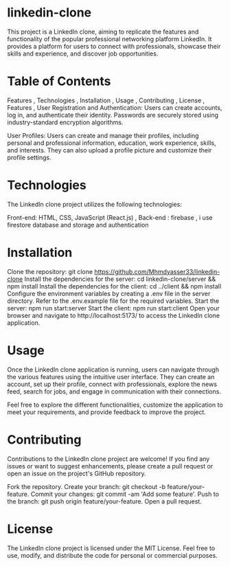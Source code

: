 # linkedin-clone
This project is a LinkedIn clone, aiming to replicate the features and functionality of the popular professional networking platform LinkedIn. It provides a platform for users to connect with professionals, showcase their skills and experience, and discover job opportunities.

# Table of Contents
Features , 
Technologies , 
Installation , 
Usage , 
Contributing , 
License , 
Features , 
User Registration and Authentication: Users can create accounts, log in, and authenticate their identity. Passwords are securely stored using industry-standard encryption algorithms.

User Profiles: Users can create and manage their profiles, including personal and professional information, education, work experience, skills, and interests. They can also upload a profile picture and customize their profile settings.
# Technologies
The LinkedIn clone project utilizes the following technologies:

Front-end: HTML, CSS, JavaScript (React.js) , 
Back-end : firebase , i use firestore database and storage and authentication 

# Installation
Clone the repository: git clone https://github.com/Mhmdyasser33/linkedin-clone
Install the dependencies for the server: cd linkedin-clone/server && npm install
Install the dependencies for the client: cd ../client && npm install
Configure the environment variables by creating a .env file in the server directory. Refer to the .env.example file for the required variables.
Start the server: npm run start:server
Start the client: npm run start:client
Open your browser and navigate to http://localhost:5173/ to access the LinkedIn clone application.

# Usage
Once the LinkedIn clone application is running, users can navigate through the various features using the intuitive user interface. They can create an account, set up their profile, connect with professionals, explore the news feed, search for jobs, and engage in communication with their connections.

Feel free to explore the different functionalities, customize the application to meet your requirements, and provide feedback to improve the project.

# Contributing
Contributions to the LinkedIn clone project are welcome! If you find any issues or want to suggest enhancements, please create a pull request or open an issue on the project's GitHub repository.

Fork the repository.
Create your branch: git checkout -b feature/your-feature.
Commit your changes: git commit -am 'Add some feature'.
Push to the branch: git push origin feature/your-feature.
Open a pull request.
# License
The LinkedIn clone project is licensed under the MIT License. Feel free to use, modify, and distribute the code for personal or commercial purposes.
